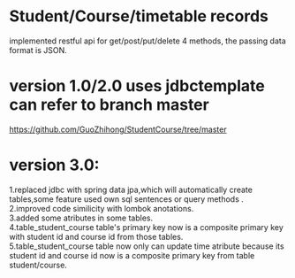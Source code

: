 # Student/Course/timetable records
implemented restful api for get/post/put/delete 4 methods, the passing data format is JSON.

# version 1.0/2.0 uses jdbctemplate can refer to branch master
https://github.com/GuoZhihong/StudentCourse/tree/master  

# version 3.0:  
1.replaced jdbc with spring data jpa,which will automatically create tables,some feature used own sql sentences or query methods .    
2.improved code similicity with lombok anotations.     
3.added some atributes in some tables.      
4.table_student_course table's primary key now is a composite primary key with student id and course id from those tables.     
5.table_student_course table now only can update time atribute because its student id and course id now is a composite primary key from table student/course.



